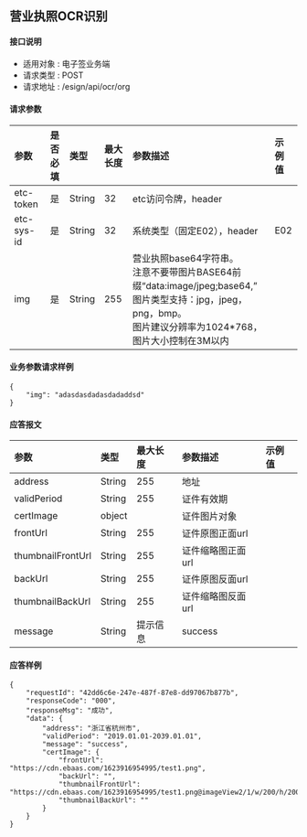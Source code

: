 ## 营业执照OCR识别

#### 接口说明

* 适用对象 : 电子签业务端
* 请求类型 : POST
* 请求地址 : /esign/api/ocr/org


#### 请求参数
| 参数 | 是否必填 | 类型 | 最大长度 | 参数描述 | 示例值 |
|:----|:-------:|:-----|:-------|:--------|:------|
| etc-token | 是 | String | 32 | etc访问令牌，header |  |
| etc-sys-id | 是 | String | 32 | 系统类型（固定E02），header | E02 |
| img | 是 | String | 255 | 营业执照base64字符串。<br/>注意不要带图片BASE64前缀“data:image/jpeg;base64,”<br/>图片类型支持：jpg，jpeg，png，bmp。<br/>图片建议分辨率为1024*768，图片大小控制在3M以内 |  |




#### 业务参数请求样例
```
{
    "img": "adasdasdadasdadaddsd"
}
```


#### 应答报文

| 参数 | 类型 | 最大长度 | 参数描述 | 示例值 |
|:----|:----|:--------|:--------|:------|
| address | String | 255 | 地址 |  |
| validPeriod | String | 255 | 证件有效期 |  |
| certImage | object |  | 证件图片对象 |
| frontUrl | String | 255 | 证件原图正面url |  |
| thumbnailFrontUrl | String | 255 | 证件缩略图正面url |  |
| backUrl | String | 255 | 证件原图反面url |  |
| thumbnailBackUrl | String | 255 | 证件缩略图反面url |  |
| message | String | 提示信息 | success |  |



#### 应答样例

```
{
    "requestId": "42dd6c6e-247e-487f-87e8-dd97067b877b",
    "responseCode": "000",
    "responseMsg": "成功",
    "data": {
        "address": "浙江省杭州市",
        "validPeriod": "2019.01.01-2039.01.01",
        "message": "success",
        "certImage": {
            "frontUrl": "https://cdn.ebaas.com/1623916954995/test1.png",
            "backUrl": "",
            "thumbnailFrontUrl": "https://cdn.ebaas.com/1623916954995/test1.png@imageView2/1/w/200/h/200",
            "thumbnailBackUrl": ""
        }
    }
}
```
